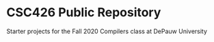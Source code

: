 # CSC426 Public Repository

Starter projects for the Fall 2020 Compilers class at DePauw University
